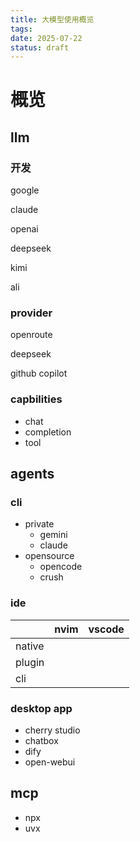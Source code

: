 ```yaml
---
title: 大模型使用概览
tags:
date: 2025-07-22
status: draft
---
```


# 概览

## llm

### 开发

google

claude

openai

deepseek

kimi

ali

### provider

openroute

deepseek

github copilot

### capbilities

- chat
- completion
- tool

## agents

### cli

- private
    - gemini
    - claude
- opensource
    - opencode
    - crush

### ide

|        | nvim | vscode |
| ------ | ---- | ------ |
| native |      |        |
| plugin |      |        |
| cli    |      |        |

### desktop app

- cherry studio
- chatbox
- dify
- open-webui

## mcp

- npx
- uvx
